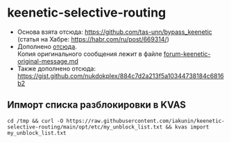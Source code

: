 # keenetic-selective-routing

* Основа взята отсюда: https://github.com/tas-unn/bypass_keenetic
(статья на Хабре: https://habr.com/ru/post/669314/)
* Дополнено [отсюда](https://forum.keenetic.com/topic/8106-%D0%B2%D1%8B%D0%B1%D0%BE%D1%80%D0%BE%D1%87%D0%BD%D1%8B%D0%B9-%D1%80%D0%BE%D1%83%D1%82%D0%B8%D0%BD%D0%B3-%D1%87%D0%B5%D1%80%D0%B5%D0%B7-vpn-%D1%82%D1%83%D0%BD%D0%BD%D0%B5%D0%BB%D1%8C/?do=findComment&comment=143274).  
Копия оригинального сообщения лежит в файле [forum-keenetic-original-message.md](forum-keenetic-original-message.md)
* Также дополнено отсюда: https://gist.github.com/nukdokplex/884c7d2a213f5a10344738184c6816b2


## Ипморт списка разблокировки в KVAS

```shell
cd /tmp && curl -O https://raw.githubusercontent.com/iakunin/keenetic-selective-routing/main/opt/etc/my_unblock_list.txt && kvas import my_unblock_list.txt
```
